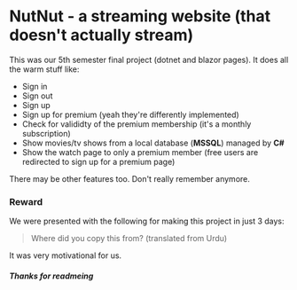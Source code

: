 # NutNut - a streaming website (that doesn't actually stream)

This was our 5th semester final project (dotnet and blazor pages). It does all the warm stuff like:
- Sign in
- Sign out
- Sign up
- Sign up for premium (yeah they're differently implemented)
- Check for valididty of the premium membership (it's a monthly subscription)
- Show movies/tv shows from a local database (**MSSQL**) managed by **C#**
- Show the watch page to only a premium member (free users are redirected to sign up for a premium page)

There may be other features too. Don't really remember anymore.

### Reward

We were presented with the following for making this project in just 3 days:
> Where did you copy this from?
> (translated from Urdu)

It was very motivational for us.

##### Thanks for readmeing
